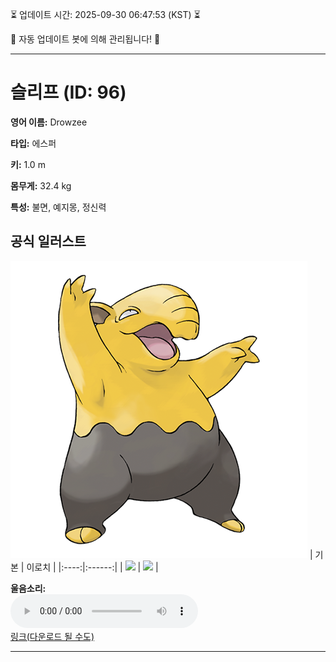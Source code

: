 
⏳ 업데이트 시간: 2025-09-30 06:47:53 (KST) ⏳

🤖 자동 업데이트 봇에 의해 관리됩니다! 🤖

---

# 슬리프 (ID: 96)
**영어 이름:** Drowzee

**타입:** 에스퍼

**키:** 1.0 m

**몸무게:** 32.4 kg

**특성:** 불면, 예지몽, 정신력

## 공식 일러스트
![](https://raw.githubusercontent.com/PokeAPI/sprites/master/sprites/pokemon/other/official-artwork/96.png)
| 기본 | 이로치 |
|:----:|:------:|
| <img src="http://play.pokemonshowdown.com/sprites/ani/drowzee.gif" width="200"> | <img src="http://play.pokemonshowdown.com/sprites/ani-shiny/drowzee.gif" width="200"> |

**울음소리:**<br><audio controls src="https://raw.githubusercontent.com/PokeAPI/cries/main/cries/pokemon/latest/96.ogg"></audio><br> [링크(다운로드 될 수도)](https://raw.githubusercontent.com/PokeAPI/cries/main/cries/pokemon/latest/96.ogg)


---
